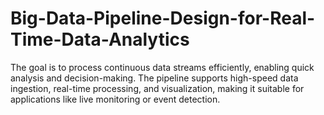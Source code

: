 # Big-Data-Pipeline-Design-for-Real-Time-Data-Analytics
The goal is to process continuous data streams efficiently, enabling quick analysis and decision-making. The pipeline supports high-speed data ingestion, real-time processing, and visualization, making it suitable for applications like live monitoring or event detection.
